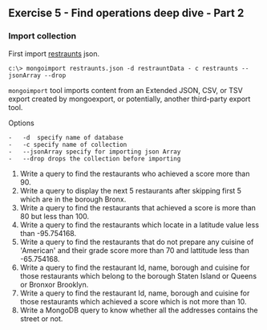 ## Exercise 5 - Find operations deep dive - Part 2

### Import collection

First import [restraunts](/data-sets) json.

```
c:\> mongoimport restraunts.json -d restrauntData - c restraunts --jsonArray --drop 
```

`mongoimport` tool imports content from an Extended JSON, CSV, or TSV export created by mongoexport, or potentially, another third-party export tool.

Options

    -   -d  specify name of database
    -   -c specify name of collection
    -   --jsonArray specify for importing json Array
    -   --drop drops the collection before importing


1.  Write a query to find the restaurants who achieved a score more than 90.
2.  Write a query to display the next 5 restaurants after skipping first 5 which are in the borough Bronx.
3.  Write a query to find the restaurants that achieved a score is more than 80 but less than 100.
4.  Write a query to find the restaurants which locate in a latitude value less than -95.754168.
5.  Write a query to find the restaurants that do not prepare any cuisine of 'American' and their grade score more than 70 and lattitude less than -65.754168.
6.  Write a query to find the restaurant Id, name, borough and cuisine for those restaurants which belong to the borough Staten Island or Queens or Bronxor Brooklyn.
7.  Write a query to find the restaurant Id, name, borough and cuisine for those restaurants which achieved a score which is not more than 10.
8.  Write a MongoDB query to know whether all the addresses contains the street or not.
